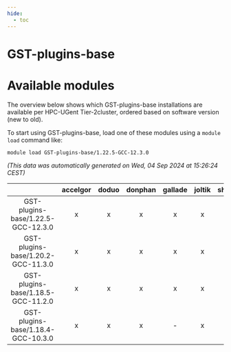 ```yaml
---
hide:
  - toc
---
```


GST-plugins-base
================

# Available modules


The overview below shows which GST-plugins-base installations are available per HPC-UGent Tier-2cluster, ordered based on software version (new to old).

To start using GST-plugins-base, load one of these modules using a `module load` command like:

```shell
module load GST-plugins-base/1.22.5-GCC-12.3.0
```

*(This data was automatically generated on Wed, 04 Sep 2024 at 15:26:24 CEST)*  

| |accelgor|doduo|donphan|gallade|joltik|shinx|skitty|
| :---: | :---: | :---: | :---: | :---: | :---: | :---: | :---: |
|GST-plugins-base/1.22.5-GCC-12.3.0|x|x|x|x|x|x|x|
|GST-plugins-base/1.20.2-GCC-11.3.0|x|x|x|x|x|-|x|
|GST-plugins-base/1.18.5-GCC-11.2.0|x|x|x|x|x|-|x|
|GST-plugins-base/1.18.4-GCC-10.3.0|x|x|x|-|x|-|x|
